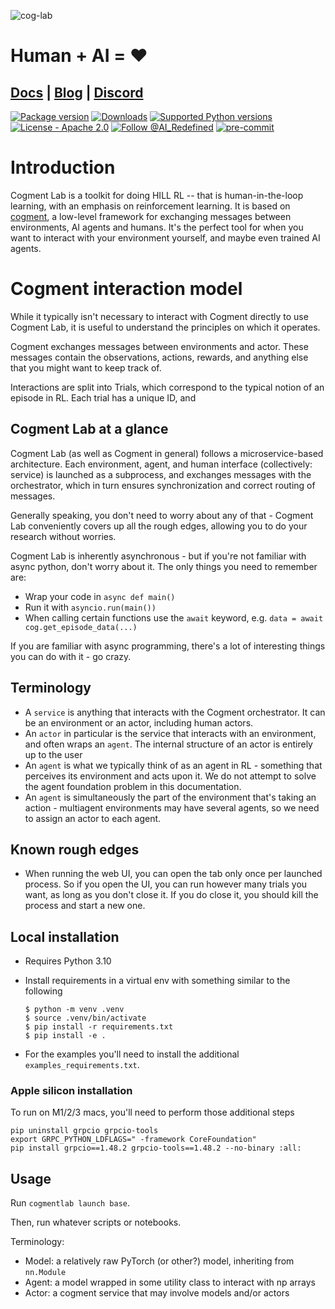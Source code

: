 ![cog-lab](https://github.com/RedTachyon/cogment_lab/assets/19414946/165557d0-fdf0-4d0a-99f1-3fc321fa194c)

# Human + AI = ❤️


## <a href="https://cogment.ai/cogment_lab"><strong>Docs</strong></a> | <a href="https://ai-r.com/blog"><strong>Blog</strong></a> | <a href="https://discord.gg/kh3t6esJRy"><strong> Discord </strong></a>


[![Package version](https://img.shields.io/pypi/v/cogment-lab?color=%23007ec6&label=pypi%20package)](https://pypi.org/project/cogment-lab)
[![Downloads](https://pepy.tech/badge/cogment-lab)](https://pepy.tech/project/cogment-lab)
[![Supported Python versions](https://img.shields.io/pypi/pyversions/cogment-lab.svg)](https://pypi.org/project/cogment-lab)
[![License - Apache 2.0](https://img.shields.io/badge/license-Apache_2.0-green)](https://github.com/cogment-lab/blob/main/LICENSE)
[![Follow @AI_Redefined](https://img.shields.io/twitter/follow/nestframework.svg?style=social&label=Follow%20@AI_Redefined)](https://twitter.com/AI_Redefined)
[![pre-commit](https://img.shields.io/badge/pre--commit-enabled-brightgreen?logo=pre-commit&logoColor=white)](https://pre-commit.com/)

# Introduction

Cogment Lab is a toolkit for doing HILL RL -- that is human-in-the-loop learning, with an emphasis on reinforcement learning.
It is based on [cogment](https://cogment.ai), a low-level framework for exchanging messages between
environments, AI agents and humans.
It's the perfect tool for when you want to interact with your environment yourself, and maybe even trained AI agents.

# Cogment interaction model

While it typically isn't necessary to interact with Cogment directly to use Cogment Lab, it is useful to understand the principles on which it operates.

Cogment exchanges messages between environments and actor. These messages contain the observations, actions, rewards, and anything
else that you might want to keep track of.

Interactions are split into Trials, which correspond to the typical notion of an episode in RL. Each trial has a unique ID, and

## Cogment Lab at a glance

Cogment Lab (as well as Cogment in general) follows a microservice-based architecture.
Each environment, agent, and human interface (collectively: service) is launched as a subprocess, and exchanges messages with the orchestrator,
which in turn ensures synchronization and correct routing of messages.

Generally speaking, you don't need to worry about any of that - Cogment Lab conveniently covers up all the rough edges,
allowing you to do your research without worries.

Cogment Lab is inherently asynchronous - but if you're not familiar with async python, don't worry about it.
The only things you need to remember are:
- Wrap your code in `async def main()`
- Run it with `asyncio.run(main())`
- When calling certain functions use the `await` keyword, e.g. `data = await cog.get_episode_data(...)`

If you are familiar with async programming, there's a lot of interesting things you can do with it - go crazy.


## Terminology

- A `service` is anything that interacts with the Cogment orchestrator. It can be an environment or an actor, including human actors.
- An `actor` in particular is the service that interacts with an environment, and often wraps an `agent`. The internal structure of an actor is entirely up to the user
- An `agent` is what we typically think of as an agent in RL - something that perceives its environment and acts upon it. We do not attempt to solve the agent foundation problem in this documentation.
- An `agent` is simultaneously the part of the environment that's taking an action - multiagent environments may have several agents, so we need to assign an actor to each agent.


## Known rough edges

- When running the web UI, you can open the tab only once per launched process. So if you open the UI, you can run however many trials you want, as long as you don't close it. If you do close it, you should kill the process and start a new one.


## Local installation

- Requires Python 3.10
- Install requirements in a virtual env with something similar to the following

    ```console
    $ python -m venv .venv
    $ source .venv/bin/activate
    $ pip install -r requirements.txt
    $ pip install -e .
    ```
- For the examples you'll need to install the additional `examples_requirements.txt`.


### Apple silicon installation

To run on M1/2/3 macs, you'll need to perform those additional steps

```
pip uninstall grpcio grpcio-tools
export GRPC_PYTHON_LDFLAGS=" -framework CoreFoundation"
pip install grpcio==1.48.2 grpcio-tools==1.48.2 --no-binary :all:
```


## Usage

Run `cogmentlab launch base`.

Then, run whatever scripts or notebooks.

Terminology:
- Model: a relatively raw PyTorch (or other?) model, inheriting from `nn.Module`
- Agent: a model wrapped in some utility class to interact with np arrays
- Actor: a cogment service that may involve models and/or actors
